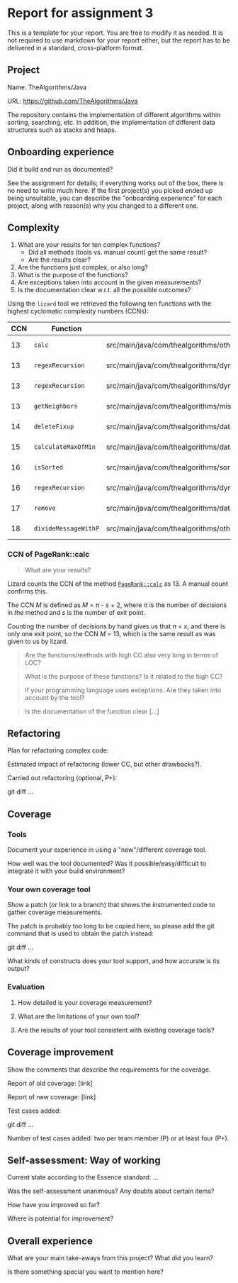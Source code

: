 # Report for assignment 3

This is a template for your report. You are free to modify it as needed.
It is not required to use markdown for your report either, but the report
has to be delivered in a standard, cross-platform format.

## Project

Name: TheAlgorithms/Java

URL: https://github.com/TheAlgorithms/Java

The repository contains the implementation of different algorithms within sorting, searching, etc. 
In addition, the implementation of different data structures such as stacks and heaps.

## Onboarding experience

Did it build and run as documented?
    
See the assignment for details; if everything works out of the box,
there is no need to write much here. If the first project(s) you picked
ended up being unsuitable, you can describe the "onboarding experience"
for each project, along with reason(s) why you changed to a different one.

## Complexity

1. What are your results for ten complex functions?
   * Did all methods (tools vs. manual count) get the same result?
   * Are the results clear?
2. Are the functions just complex, or also long?
3. What is the purpose of the functions?
4. Are exceptions taken into account in the given measurements?
5. Is the documentation clear w.r.t. all the possible outcomes?

Using the `lizard` tool we retrieved the following ten functions with the highest cyclomatic complexity numbers (CCNs): 

| CCN | Function             | File                                                                            | Lines   |
|-----|----------------------|---------------------------------------------------------------------------------|---------|
| 13  | `calc`               | src/main/java/com/thealgorithms/others/PageRank.java                            | 28-96   |
| 13  | `regexRecursion`     | src/main/java/com/thealgorithms/dynamicprogramming/RegexMatching.java           | 19-51   |
| 13  | `regexRecursion`     | src/main/java/com/thealgorithms/dynamicprogramming/RegexMatching.java           | 55-84   |
| 13  | `getNeighbors`       | src/main/java/com/thealgorithms/misc/WordBoggle.java                            | 86-121  |
| 14  | `deleteFixup`        | src/main/java/com/thealgorithms/datastructures/trees/RedBlackBST.java           | 241-296 |
| 15  | `calculateMaxOfMin`  | src/main/java/com/thealgorithms/datastructures/stacks/MaximumMinimumWindow.java | 40-97   |
| 16  | `isSorted`           | src/main/java/com/thealgorithms/sorts/LinkList_Sort.java                        | 10-121  |
| 16  | `regexRecursion`     | src/main/java/com/thealgorithms/dynamicprogramming/RegexMatching.java           | 88-121  |
| 17  | `remove`             | src/main/java/com/thealgorithms/datastructures/trees/BinaryTree.java            | 135-229 |
| 18  | `divideMessageWithP` | src/main/java/com/thealgorithms/others/CRCAlgorithm.java                        | 133-173 |

### CCN of PageRank::calc

> What are your results? 

Lizard counts the CCN of the method
[`PageRank::calc`](https://github.com/Fundamentals-KTH-CSC-2022-P3/code-complexity/blob/3ff9b0fa6302aa1ccfaf2dbb55f60d60b074cf8c/Java/src/main/java/com/thealgorithms/others/PageRank.java#L28)
as 13.
A manual count confirms this.

The CCN _M_ is defined as _M_ = _π_ - _s_ + 2, where _π_ is the number of
decisions in the method and _s_ is the number of exit point.

Counting the number of decisions by hand gives us that _π_ = x, and there
is only one exit point, so the CCN _M_ = 13, which is the same result as was
given to us by lizard.

> Are the functions/methods with high CC also very long in terms of LOC?

> What is the purpose of these functions? Is it related to the high CC?

> If your programming language uses exceptions: Are they taken into account by the tool?

> Is the documentation of the function clear [...]

## Refactoring

Plan for refactoring complex code:

Estimated impact of refactoring (lower CC, but other drawbacks?).

Carried out refactoring (optional, P+):

git diff ...

## Coverage

### Tools

Document your experience in using a "new"/different coverage tool.

How well was the tool documented? Was it possible/easy/difficult to
integrate it with your build environment?

### Your own coverage tool

Show a patch (or link to a branch) that shows the instrumented code to
gather coverage measurements.

The patch is probably too long to be copied here, so please add
the git command that is used to obtain the patch instead:

git diff ...

What kinds of constructs does your tool support, and how accurate is
its output?

### Evaluation

1. How detailed is your coverage measurement?

2. What are the limitations of your own tool?

3. Are the results of your tool consistent with existing coverage tools?

## Coverage improvement

Show the comments that describe the requirements for the coverage.

Report of old coverage: [link]

Report of new coverage: [link]

Test cases added:

git diff ...

Number of test cases added: two per team member (P) or at least four (P+).

## Self-assessment: Way of working

Current state according to the Essence standard: ...

Was the self-assessment unanimous? Any doubts about certain items?

How have you improved so far?

Where is potential for improvement?

## Overall experience

What are your main take-aways from this project? What did you learn?

Is there something special you want to mention here?
